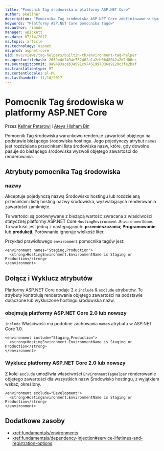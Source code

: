 ```yaml
---
title: "Pomocnik Tag środowiska w platformy ASP.NET Core"
author: pkellner
description: "Pomocnika Tag środowiska ASP.NET Core zdefiniowane w tym wszystkie właściwości"
keywords: "Platformy ASP.NET Core pomocnika tagów"
ms.author: riande
manager: wpickett
ms.date: 07/14/2017
ms.topic: article
ms.technology: aspnet
ms.prod: aspnet-core
uid: mvc/views/tag-helpers/builtin-th/environment-tag-helper
ms.openlocfilehash: 2639e4d7494e752462a1a2cb0648042a2d2d06ec
ms.sourcegitcommit: 9a9483aceb34591c97451997036a9120c3fe2baf
ms.translationtype: MT
ms.contentlocale: pl-PL
ms.lasthandoff: 11/10/2017
---
```

# <a name="environment-tag-helper-in-aspnet-core"></a>Pomocnik Tag środowiska w platformy ASP.NET Core

Przez [Kellner Peterowi](http://peterkellner.net) i [Ateya Hisham Bin](https://twitter.com/hishambinateya)

Pomocnik Tag środowiska warunkowo renderuje zawartość objętego na podstawie bieżącego środowiska hostingu. Jego pojedynczy atrybut `names` jest rozdzielana przecinkami lista środowiska nazw, które, gdy dowolne pasuje do bieżącego środowiska wyzwoli objętego zawartości do renderowania.

## <a name="environment-tag-helper-attributes"></a>Atrybuty pomocnika Tag środowiska

### <a name="names"></a>nazwy

Akceptuje pojedynczą nazwą Środowisko hostingu lub rozdzielaną przecinkami listę hosting nazwy środowiska, wyzwalających renderowania zawartości zamknięte.

Te wartości są porównywane z bieżącą wartość zwracana z właściwości statycznej platformy ASP.NET Core `HostingEnvironment.EnvironmentName`.  Ta wartość jest jedną z następujących: **przemieszczania**; **Programowanie** lub **produkcji**. Porównanie ignoruje wielkość liter.

Przykład prawidłowego `environment` pomocnika tagów jest:

```cshtml
<environment names="Staging,Production">
  <strong>HostingEnvironment.EnvironmentName is Staging or Production</strong>
</environment>
```

## <a name="include-and-exclude-attributes"></a>Dołącz i Wyklucz atrybutów

Platformy ASP.NET Core dodaje 2.x `include`  &  `exclude` atrybutów. Te atrybuty kontrolują renderowania objętego zawartości na podstawie dołączone lub wykluczone hostingu środowiska nazw.

### <a name="include-aspnet-core-20-and-later"></a>obejmują platformy ASP.NET Core 2.0 lub nowszy

`include` Właściwość ma podobne zachowania `names` atrybutu w ASP.NET Core 1.0.

```cshtml
<environment include="Staging,Production">
  <strong>HostingEnvironment.EnvironmentName is Staging or Production</strong>
</environment>
```

### <a name="exclude-aspnet-core-20-and-later"></a>Wyklucz platformy ASP.NET Core 2.0 lub nowszy

Z kolei `exclude` umożliwia właściwości `EnvironmentTagHelper` renderowanie objętego zawartości dla wszystkich nazw Środowisko hostingu, z wyjątkiem wskaż, określony.

```cshtml
<environment exclude="Development">
  <strong>HostingEnvironment.EnvironmentName is Staging or Production</strong>
</environment>
```

## <a name="additional-resources"></a>Dodatkowe zasoby

* <xref:fundamentals/environments>
* <xref:fundamentals/dependency-injection#service-lifetimes-and-registration-options>

